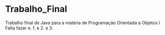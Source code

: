 # Trabalho_Final
 Trabalho final de Java para a matéria de Programação Orientada a Objetos I Falta fazer e. f. e 2. e 3.
